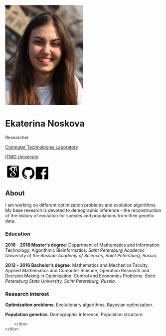 
<div class="container">
    <div class="row">
        <div class="col-xs-6">

<img src="assets/enoskova.png" width="250px">

<h1 class="h4"> Ekaterina Noskova </h1>

<p>
Researcher<br>

<a class="text-dark" href="http://ctlab.ifmo.ru/en/"> Computer Technologies Laboratory </a> <br>

<a class="text-dark" href="https://en.itmo.ru/"> ITMO University </a> <br>
</p>


<a href="https://scholar.google.com/citations?user=1Mlxh7wAAAAJ&hl=en">
         <img src="assets/social_icons/google-scholar.png" width="50">
      </a>
<a href="https://github.com/noscode">
         <img src="assets/social_icons/github.png" width="40">
      </a>
<a href="https://www.facebook.com/ekaterina.noskova.1675/">
         <img src="assets/social_icons/facebook.png" width="40">
      </a>

</div>
        <div class="col-xs-6">
            <h2 class="h2"> About </h2>

I am working on different optimization problems and evolution algorithms. My base research is devoted to demographic inference - the reconstruction of the history of evolution for species and populations from their genetic data.

<h3 class="h3"> Education </h3>

<strong>2016 – 2018 Master’s degree</strong>: Department of Mathematics and Information Technology, Algorithmic Bioinformatics. *Saint Petersburg Academic University of the Russian Academy of Sciences, Saint Petersburg, Russia.*

<strong>2012 – 2016 Bachelor’s degree</strong>: Mathematics and Mechanics Faculty, Applied Mathematics and Computer Science, Operation Research and Decision Making in Optimization, Control and Economics Problems. *Saint Petersburg State University, Saint Petersburg, Russia.*

### Research interest

<strong>Optimization problems</strong>. Evolutionary algorithms, Bayesian optimization.

<strong>Population genetics</strong>. Demographic inference, Population structure.

        </div>
    </div>
</div>
